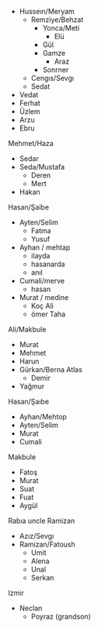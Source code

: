 - Husseın/Meryam
  - Remziye/Behzat
    - Yonca/Meti
      - Elü 
    - Gül
    - Gamze 
      - Araz
    - Sonrner
  - Cengıs/Sevgı
  - Sedat
- Vedat
- Ferhat
- Üzlem
- Arzu
- Ebru

Mehmet/Haza
- Sedar
- Seda/Mustafa
  - Deren
  - Mert
- Hakan

Hasan/Şaibe
- Ayten/Selim
  - Fatma
  - Yusuf
- Ayhan / mehtap
   - ilayda
   - hasanarda
   - anıl
- Cumali/merve
    - hasan 
- Murat / medine 
  - Koç Ali
  - ömer Taha

Ali/Makbule
- Murat 
- Mehmet
- Harun
- Gürkan/Berna Atlas 
  - Demir
- Yağmur 

Hasan/Şaıbe
- Ayhan/Mehtop
- Ayten/Selim
- Murat
- Cumali

Makbule
- Fatoş
- Murat
- Suat
- Fuat
- Aygül

Rabıa uncle Ramizan
- Azız/Sevgı
- Ramizan/Fatoush
  - Umit 
  - Alena
  - Unal
  - Serkan

Izmir
- Neclan
  - Poyraz (grandson)




